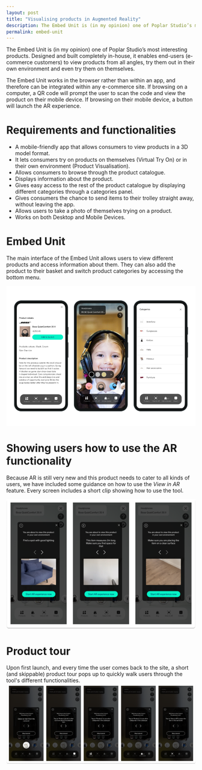 ```yaml
---
layout: post
title: "Visualising products in Augmented Reality"
description: The Embed Unit is (in my opinion) one of Poplar Studio’s most interesting products. Designed and built completely in-house, it enables consumers to view products from all angles, try them out in their own environment and even try them on themselves.
permalink: embed-unit
---
```




The Embed Unit is (in my opinion) one of Poplar Studio’s most interesting products. Designed and built completely in-house, it enables end-users (e-commerce customers) to view products from all angles, try them out in their own environment and even try them on themselves.

The Embed Unit works in the browser rather than within an app, and therefore can be integrated within any e-commerce site. If browsing on a computer, a QR code will prompt the user to scan the code and view the product on their mobile device. If browsing on their mobile device, a button will launch the AR experience.

# Requirements and functionalities

- A mobile-friendly app that allows consumers to view products in a 3D model format.
- It lets consumers try on products on themselves (Virtual Try On) or in their own environment (Product Visualisation).
- Allows consumers to browse through the product catalogue.
- Displays information about the product.
- Gives easy access to the rest of the product catalogue by displaying different categories through a categories panel.
- Gives consumers the chance to send items to their trolley straight away, without leaving the app.
- Allows users to take a photo of themselves trying on a product.
- Works on both Desktop and Mobile Devices.

# Embed Unit

The main interface of the Embed Unit allows users to view different products and access information about them. They can also add the product to their basket and switch product categories by accessing the bottom menu.

![](images/case_studies/poplar-embed-unit/embed_unit_cover.png)

# Showing users how to use the AR functionality

Because AR is still very new and this product needs to cater to all kinds of users, we have included some guidance on how to use the *View in AR* feature. Every screen includes a short clip showing how to use the tool.

![](images/case_studies/poplar-embed-unit/embed-unit-2.png)

# Product tour

Upon first launch, and every time the user comes back to the site, a short (and skippable) product tour pops up to quickly walk users through the tool's different functionalities.
![](images/case_studies/poplar-embed-unit/embed-unit-3.png)
